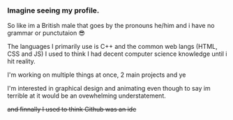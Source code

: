 ### Imagine seeing my profile.

So like im a British male that goes by the pronouns he/him and i have no grammar or punctutaion 😎

The languages I primarily use is C++ and the common web langs (HTML, CSS and JS) I used to think I had decent computer science knowledge until i hit reality. 

I'm working on multiple things at once, 2 main projects and ye

I'm interested in graphical design and animating even though to say im terrible at it would be an ovewhelming understatement.

~~and finnally I used to think Github was an ide~~
